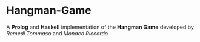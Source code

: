 # Hangman-Game
A **Prolog** and **Haskell** implementation of the **Hangman Game**
developed by *Remedi Tommaso* and *Monaco Riccardo*